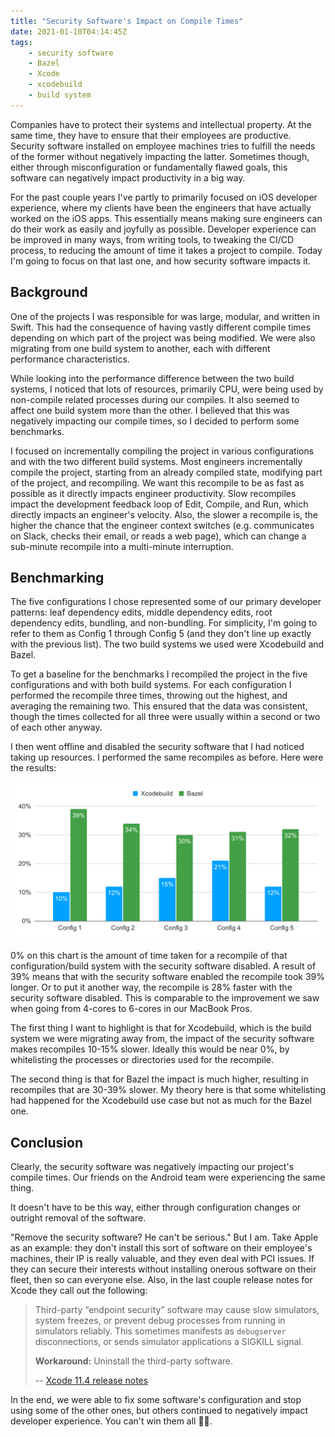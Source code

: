```yaml
---
title: "Security Software's Impact on Compile Times"
date: 2021-01-10T04:14:45Z
tags:
    - security software
    - Bazel
    - Xcode
    - xcodebuild
    - build system
---
```


Companies have to protect their systems and intellectual property. At the same time, they have to ensure that their employees are productive. Security software installed on employee machines tries to fulfill the needs of the former without negatively impacting the latter. Sometimes though, either through misconfiguration or fundamentally flawed goals, this software can negatively impact productivity in a big way.

<!-- excerpt -->

For the past couple years I've partly to primarily focused on iOS developer experience, where my clients have been the engineers that have actually worked on the iOS apps. This essentially means making sure engineers can do their work as easily and joyfully as possible. Developer experience can be improved in many ways, from writing tools, to tweaking the CI/CD process, to reducing the amount of time it takes a project to compile. Today I'm going to focus on that last one, and how security software impacts it.

## Background

One of the projects I was responsible for was large, modular, and written in Swift. This had the consequence of having vastly different compile times depending on which part of the project was being modified. We were also migrating from one build system to another, each with different performance characteristics.

While looking into the performance difference between the two build systems, I noticed that lots of resources, primarily CPU, were being used by non-compile related processes during our compiles. It also seemed to affect one build system more than the other. I believed that this was negatively impacting our compile times, so I decided to perform some benchmarks.

I focused on incrementally compiling the project in various configurations and with the two different build systems. Most engineers incrementally compile the project, starting from an already compiled state, modifying part of the project, and recompiling. We want this recompile to be as fast as possible as it directly impacts engineer productivity. Slow recompiles impact the development feedback loop of Edit, Compile, and Run, which directly impacts an engineer's velocity. Also, the slower a recompile is, the higher the chance that the engineer context switches (e.g. communicates on Slack, checks their email, or reads a web page), which can change a sub-minute recompile into a multi-minute interruption.

## Benchmarking

The five configurations I chose represented some of our primary developer patterns: leaf dependency edits, middle dependency edits, root dependency edits, bundling, and non-bundling. For simplicity, I'm going to refer to them as Config 1 through Config 5 (and they don't line up exactly with the previous list). The two build systems we used were Xcodebuild and Bazel.

To get a baseline for the benchmarks I recompiled the project in the five configurations and with both build systems. For each configuration I performed the recompile three times, throwing out the highest, and averaging the remaining two. This ensured that the data was consistent, though the times collected for all three were usually within a second or two of each other anyway.

I then went offline and disabled the security software that I had noticed taking up resources. I performed the same recompiles as before. Here were the results:

![Chart showing how much slower the security software makes recompiling.](../static/img/security-software-slower.svg)

0% on this chart is the amount of time taken for a recompile of that configuration/build system with the security software disabled. A result of 39% means that with the security software enabled the recompile took 39% longer. Or to put it another way, the recompile is 28% faster with the security software disabled. This is comparable to the improvement we saw when going from 4-cores to 6-cores in our MacBook Pros.

The first thing I want to highlight is that for Xcodebuild, which is the build system we were migrating away from, the impact of the security software makes recompiles 10-15% slower. Ideally this would be near 0%, by whitelisting the processes or directories used for the recompile.

The second thing is that for Bazel the impact is much higher, resulting in recompiles that are 30-39% slower. My theory here is that some whitelisting had happened for the Xcodebuild use case but not as much for the Bazel one.

## Conclusion

Clearly, the security software was negatively impacting our project's compile times. Our friends on the Android team were experiencing the same thing.

It doesn't have to be this way, either through configuration changes or outright removal of the software.

"Remove the security software? He can't be serious." But I am. Take Apple as an example: they don't install this sort of software on their employee's machines, their IP is really valuable, and they even deal with PCI issues. If they can secure their interests without installing onerous software on their fleet, then so can everyone else. Also, in the last couple release notes for Xcode they call out the following:

> Third-party “endpoint security” software may cause slow simulators, system freezes, or prevent debug processes from running in simulators reliably. This sometimes manifests as `debugserver` disconnections, or sends simulator applications a SIGKILL signal.
>
> **Workaround:** Uninstall the third-party software.
>
> -- [Xcode 11.4 release notes](https://developer.apple.com/documentation/xcode_release_notes/xcode_11_4_release_notes#3530436)

In the end, we were able to fix some software's configuration and stop using some of the other ones, but others continued to negatively impact developer experience. You can't win them all 🤷‍♂️.
